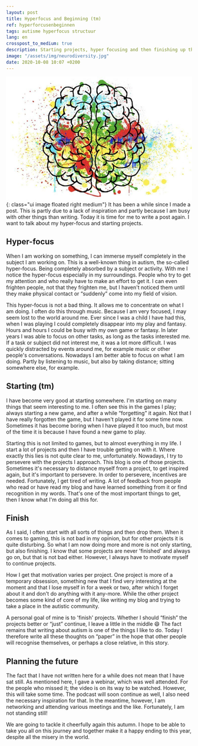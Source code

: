 ```yaml
---
layout: post
title: Hyperfocus and Beginning (tm)
ref: hyperforcusenbeginnen
tags: autisme hyperfocus structuur
lang: en
crosspost_to_medium: true
description: Starting projects, hyper focusing and then finishing up the projects. Something I have always struggled with.
image: "/assets/img/neurodiversity.jpg"
date: 2020-10-08 10:07 +0200
---
```

![Een neurodivers brein](/assets/img/neurodiversity.jpg){: class="ui image floated right medium"}
It has been a while since I made a post. This is partly due to a lack of inspiration and partly because I am busy with other things than writing. Today it is time for me to write a post again. I want to talk about my hyper-focus and starting projects.

## Hyper-focus

When I am working on something, I can immerse myself completely in the subject I am working on. This is a well-known thing in autism, the so-called hyper-focus. Being completely absorbed by a subject or activity. With me I notice the hyper-focus especially in my surroundings. People who try to get my attention and who really have to make an effort to get it. I can even frighten people, not that they frighten me, but I haven't noticed them until they make physical contact or “suddenly” come into my field of vision.

This hyper-focus is not a bad thing. It allows me to concentrate on what I am doing. I often do this through music. Because I am very focused, I may seem lost to the world around me. Ever since I was a child I have had this, when I was playing I could completely disappear into my play and fantasy. Hours and hours I could be busy with my own game or fantasy. In later years I was able to focus on other tasks, as long as the tasks interested me. If a task or subject did not interest me, it was a lot more difficult. I was quickly distracted by events around me, for example music or other people's conversations. Nowadays I am better able to focus on what I am doing. Partly by listening to music, but also by taking distance; sitting somewhere else, for example.

## Starting (tm)

I have become very good at starting somewhere. I'm starting on many things that seem interesting to me. I often see this in the games I play; always starting a new game, and after a while “forgetting” it again. Not that I have really forgotten the game, but I haven't played it for some time now. Sometimes it has become boring when I have played it too much, but most of the time it is because I have found a new game to play.

Starting this is not limited to games, but to almost everything in my life. I start a lot of projects and then I have trouble getting on with it. Where exactly this lies is not quite clear to me, unfortunately. Nowadays, I try to persevere with the projects I approach. This blog is one of those projects. Sometimes it's necessary to distance myself from a project, to get inspired again, but it's important to persevere. In order to persevere, incentives are needed. Fortunately, I get tired of writing. A lot of feedback from people who read or have read my blog and have learned something from it or find recognition in my words. That's one of the most important things to get, then I know what I'm doing all this for.

## Finish

As I said, I often start with all sorts of things and then drop them. When it comes to gaming, this is not bad in my opinion, but for other projects it is quite disturbing. So what I am now doing more and more is not only starting, but also finishing. I know that some projects are never 'finished' and always go on, but that is not bad either. However, I always have to motivate myself to continue projects.

How I get that motivation varies per project. One project is more of a temporary obsession, something new that I find very interesting at the moment and that I lose myself in for a week or two, after which I forget about it and don't do anything with it any-more. While the other project becomes some kind of core of my life, like writing my blog and trying to take a place in the autistic community.

A personal goal of mine is to 'finish' projects. Whether I should “finish” the projects better or “just” continue, I leave a little in the middle :smile: The fact remains that writing about autism is one of the things I like to do. Today I therefore write all these thoughts on “paper” in the hope that other people will recognise themselves, or perhaps a close relative, in this story.

## Planning the future

The fact that I have not written here for a while does not mean that I have sat still. As mentioned here, I gave a webinar, which was well attended. For the people who missed it; the video is on its way to be watched. However, this will take some time. The podcast will soon continue as well, I also need the necessary inspiration for that. In the meantime, however, I am networking and attending various meetings and the like. Fortunately, I am not standing still!

We are going to tackle it cheerfully again this autumn. I hope to be able to take you all on this journey and together make it a happy ending to this year, despite all the misery in the world.
